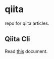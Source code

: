 # qiita

repo for qiita articles.

## Qiita Cli

Read [this](https://github.com/increments/qiita-cli) document.